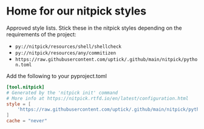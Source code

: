 # Home for our nitpick styles

Approved style lists. Stick these in the nitpick styles depending on the requirements of the project:

- `py://nitpick/resources/shell/shellcheck`
- `py://nitpick/resources/any/commitizen`
- `https://raw.githubusercontent.com/uptick/.github/main/nitpick/python.toml`

Add the following to your pyproject.toml

```toml
[tool.nitpick]
# Generated by the 'nitpick init' command
# More info at https://nitpick.rtfd.io/en/latest/configuration.html
style = [
    'https://raw.githubusercontent.com/uptick/.github/main/nitpick/python.toml',
]
cache = "never"

```
